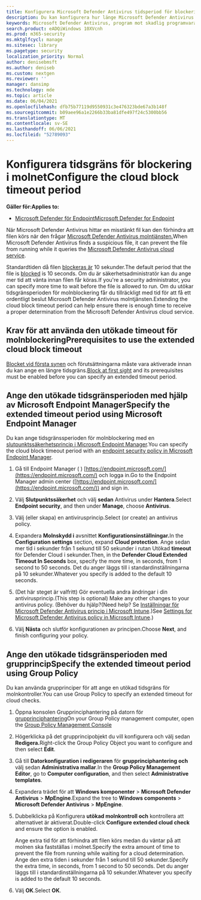 ```yaml
---
title: Konfigurera Microsoft Defender Antivirus tidsperiod för blockering av molntjänster
description: Du kan konfigurera hur länge Microsoft Defender Antivirus att blockera en fil från att köras medan du väntar på ett molnbestämande.
keywords: Microsoft Defender Antivirus, program mot skadlig programvara, säkerhet, defender, moln, timeout, blockering, punkt, sekunder
search.product: eADQiWindows 10XVcnh
ms.prod: m365-security
ms.mktglfcycl: manage
ms.sitesec: library
ms.pagetype: security
localization_priority: Normal
author: denisebmsft
ms.author: deniseb
ms.custom: nextgen
ms.reviewer: ''
manager: dansimp
ms.technology: mde
ms.topic: article
ms.date: 06/04/2021
ms.openlocfilehash: dfb75b77119d9550931c3e476323bde67a3b148f
ms.sourcegitcommit: b09aee96a1e2266b33ba81dfe497f24c5300bb56
ms.translationtype: MT
ms.contentlocale: sv-SE
ms.lasthandoff: 06/06/2021
ms.locfileid: "52789093"
---
```

# <a name="configure-the-cloud-block-timeout-period"></a><span data-ttu-id="fe431-104">Konfigurera tidsgräns för blockering i molnet</span><span class="sxs-lookup"><span data-stu-id="fe431-104">Configure the cloud block timeout period</span></span>

<span data-ttu-id="fe431-105">**Gäller för:**</span><span class="sxs-lookup"><span data-stu-id="fe431-105">**Applies to:**</span></span>

- [<span data-ttu-id="fe431-106">Microsoft Defender för Endpoint</span><span class="sxs-lookup"><span data-stu-id="fe431-106">Microsoft Defender for Endpoint</span></span>](/microsoft-365/security/defender-endpoint/)

<span data-ttu-id="fe431-107">När Microsoft Defender Antivirus hittar en misstänkt fil kan den förhindra att filen körs när den frågar [Microsoft Defender Antivirus molntjänsten.](cloud-protection-microsoft-defender-antivirus.md)</span><span class="sxs-lookup"><span data-stu-id="fe431-107">When Microsoft Defender Antivirus finds a suspicious file, it can prevent the file from running while it queries the [Microsoft Defender Antivirus cloud service](cloud-protection-microsoft-defender-antivirus.md).</span></span>

<span data-ttu-id="fe431-108">Standardtiden då filen [blockeras är](configure-block-at-first-sight-microsoft-defender-antivirus.md) 10 sekunder.</span><span class="sxs-lookup"><span data-stu-id="fe431-108">The default period that the file is [blocked](configure-block-at-first-sight-microsoft-defender-antivirus.md) is 10 seconds.</span></span> <span data-ttu-id="fe431-109">Om du är säkerhetsadministratör kan du ange mer tid att vänta innan filen får köras.</span><span class="sxs-lookup"><span data-stu-id="fe431-109">If you're a security administrator, you can specify more time to wait before the file is allowed to run.</span></span> <span data-ttu-id="fe431-110">Om du utökar tidsgränsperioden för molnblockering får du tillräckligt med tid för att få ett ordentligt beslut Microsoft Defender Antivirus molntjänsten.</span><span class="sxs-lookup"><span data-stu-id="fe431-110">Extending the cloud block timeout period can help ensure there is enough time to receive a proper determination from the Microsoft Defender Antivirus cloud service.</span></span>

## <a name="prerequisites-to-use-the-extended-cloud-block-timeout"></a><span data-ttu-id="fe431-111">Krav för att använda den utökade timeout för molnblockering</span><span class="sxs-lookup"><span data-stu-id="fe431-111">Prerequisites to use the extended cloud block timeout</span></span>

<span data-ttu-id="fe431-112">[Blocket vid första synen](configure-block-at-first-sight-microsoft-defender-antivirus.md) och förutsättningarna måste vara aktiverade innan du kan ange en längre tidsgräns.</span><span class="sxs-lookup"><span data-stu-id="fe431-112">[Block at first sight](configure-block-at-first-sight-microsoft-defender-antivirus.md) and its prerequisites must be enabled before you can specify an extended timeout period.</span></span>

## <a name="specify-the-extended-timeout-period-using-microsoft-endpoint-manager"></a><span data-ttu-id="fe431-113">Ange den utökade tidsgränsperioden med hjälp av Microsoft Endpoint Manager</span><span class="sxs-lookup"><span data-stu-id="fe431-113">Specify the extended timeout period using Microsoft Endpoint Manager</span></span>

<span data-ttu-id="fe431-114">Du kan ange tidsgränssperioden för molnblockering med en [slutpunktssäkerhetsprincip i Microsoft Endpoint Manager](/mem/intune/protect/endpoint-security-policy).</span><span class="sxs-lookup"><span data-stu-id="fe431-114">You can specify the cloud block timeout period with an [endpoint security policy in Microsoft Endpoint Manager](/mem/intune/protect/endpoint-security-policy).</span></span>

1. <span data-ttu-id="fe431-115">Gå till Endpoint Manager ( ) [https://endpoint.microsoft.com/](https://endpoint.microsoft.com/) och logga in.</span><span class="sxs-lookup"><span data-stu-id="fe431-115">Go to the Endpoint Manager admin center ([https://endpoint.microsoft.com/](https://endpoint.microsoft.com/)) and sign in.</span></span>

2. <span data-ttu-id="fe431-116">Välj **Slutpunktssäkerhet** och välj **sedan** Antivirus under **Hantera**.</span><span class="sxs-lookup"><span data-stu-id="fe431-116">Select **Endpoint security**, and then under **Manage**, choose **Antivirus**.</span></span>

3. <span data-ttu-id="fe431-117">Välj (eller skapa) en antivirusprincip.</span><span class="sxs-lookup"><span data-stu-id="fe431-117">Select (or create) an antivirus policy.</span></span>

4. <span data-ttu-id="fe431-118">Expandera **Molnskydd i** avsnittet **Konfigurationsinställningar.**</span><span class="sxs-lookup"><span data-stu-id="fe431-118">In the **Configuration settings** section, expand **Cloud protection**.</span></span> <span data-ttu-id="fe431-119">Ange sedan mer tid i sekunder från 1 sekund till 50 sekunder i rutan Utökad **timeout** för Defender Cloud i sekunder.</span><span class="sxs-lookup"><span data-stu-id="fe431-119">Then, in the **Defender Cloud Extended Timeout In Seconds** box, specify the more time, in seconds, from 1 second to 50 seconds.</span></span> <span data-ttu-id="fe431-120">Det du anger läggs till i standardinställningarna på 10 sekunder.</span><span class="sxs-lookup"><span data-stu-id="fe431-120">Whatever you specify is added to the default 10 seconds.</span></span>

5. <span data-ttu-id="fe431-121">(Det här steget är valfritt) Gör eventuella andra ändringar i din antivirusprincip.</span><span class="sxs-lookup"><span data-stu-id="fe431-121">(This step is optional) Make any other changes to your antivirus policy.</span></span> <span data-ttu-id="fe431-122">(Behöver du hjälp?</span><span class="sxs-lookup"><span data-stu-id="fe431-122">(Need help?</span></span> <span data-ttu-id="fe431-123">Se [Inställningar för Microsoft Defender Antivirus princip i Microsoft Intune](/mem/intune/protect/antivirus-microsoft-defender-settings-windows).)</span><span class="sxs-lookup"><span data-stu-id="fe431-123">See [Settings for Microsoft Defender Antivirus policy in Microsoft Intune](/mem/intune/protect/antivirus-microsoft-defender-settings-windows).)</span></span>

6. <span data-ttu-id="fe431-124">Välj **Nästa** och slutför konfigurationen av principen.</span><span class="sxs-lookup"><span data-stu-id="fe431-124">Choose **Next**, and finish configuring your policy.</span></span>

## <a name="specify-the-extended-timeout-period-using-group-policy"></a><span data-ttu-id="fe431-125">Ange den utökade tidsgränsperioden med grupprincip</span><span class="sxs-lookup"><span data-stu-id="fe431-125">Specify the extended timeout period using Group Policy</span></span>

<span data-ttu-id="fe431-126">Du kan använda grupprinciper för att ange en utökad tidsgräns för molnkontroller.</span><span class="sxs-lookup"><span data-stu-id="fe431-126">You can use Group Policy to specify an extended timeout for cloud checks.</span></span>

1. <span data-ttu-id="fe431-127">Öppna konsolen Grupprinciphantering på datorn för [grupprinciphantering](/previous-versions/windows/it-pro/windows-server-2008-R2-and-2008/cc731212(v=ws.11))</span><span class="sxs-lookup"><span data-stu-id="fe431-127">On your Group Policy management computer, open the [Group Policy Management Console](/previous-versions/windows/it-pro/windows-server-2008-R2-and-2008/cc731212(v=ws.11))</span></span>

2. <span data-ttu-id="fe431-128">Högerklicka på det grupprincipobjekt du vill konfigurera och välj sedan **Redigera.**</span><span class="sxs-lookup"><span data-stu-id="fe431-128">Right-click the Group Policy Object you want to configure and then select **Edit**.</span></span>

3. <span data-ttu-id="fe431-129">Gå till **Datorkonfiguration i redigeraren** för **grupprinciphantering och** välj sedan **Administrativa mallar**.</span><span class="sxs-lookup"><span data-stu-id="fe431-129">In the **Group Policy Management Editor**, go to **Computer configuration**, and then select **Administrative templates**.</span></span>

3. <span data-ttu-id="fe431-130">Expandera trädet för att **Windows komponenter**  >  **Microsoft Defender Antivirus**  >  **MpEngine**.</span><span class="sxs-lookup"><span data-stu-id="fe431-130">Expand the tree to **Windows components** > **Microsoft Defender Antivirus** > **MpEngine**.</span></span>

4. <span data-ttu-id="fe431-131">Dubbelklicka på Konfigurera **utökad molnkontroll och** kontrollera att alternativet är aktiverat.</span><span class="sxs-lookup"><span data-stu-id="fe431-131">Double-click **Configure extended cloud check** and ensure the option is enabled.</span></span> 

   <span data-ttu-id="fe431-132">Ange extra tid för att förhindra att filen körs medan du väntar på att molnen ska fastställas i molnet.</span><span class="sxs-lookup"><span data-stu-id="fe431-132">Specify the extra amount of time to prevent the file from running while waiting for a cloud determination.</span></span> <span data-ttu-id="fe431-133">Ange den extra tiden i sekunder från 1 sekund till 50 sekunder.</span><span class="sxs-lookup"><span data-stu-id="fe431-133">Specify the extra time, in seconds, from 1 second to 50 seconds.</span></span> <span data-ttu-id="fe431-134">Det du anger läggs till i standardinställningarna på 10 sekunder.</span><span class="sxs-lookup"><span data-stu-id="fe431-134">Whatever you specify is added to the default 10 seconds.</span></span>

5. <span data-ttu-id="fe431-135">Välj **OK**.</span><span class="sxs-lookup"><span data-stu-id="fe431-135">Select **OK**.</span></span>

 